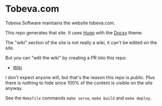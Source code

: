 # Tobeva.com

Tobeva Software maintains the website tobeva.com.

This repo generates that site. It uses [Hugo](https://gohugo.io/) with the [Docsy](https://github.com/google/docsy) theme.

The "wiki" section of the site is not really a wiki, it can't be edited on the site.

But you can "edit the wiki" by creating a PR into this repo:

* [Wiki](content/wiki)

I don't expect anyone will, but that's the reason this repo is public. Plus there is nothing to hide since 100% of the content is visible on the site anyway.

See the `Makefile` commands `make serve`, `make build` and `make deploy`.
